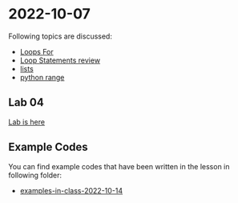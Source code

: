 # 2022-10-07

Following topics are discussed: 

- [Loops For](course-content/loop-statements-for.md)
- [Loop Statements review](course-content/loop-statements.md)
- [lists](course-content/python-list.md)
- [python range](course-content/python-range.md)


## Lab 04

[Lab is here](Labs/Lab-2022-10-14.md)

## Example Codes


You can find example codes that have been written in the lesson in following folder:
 - [examples-in-class-2022-10-14](examples-in-class-2022-10-14)

